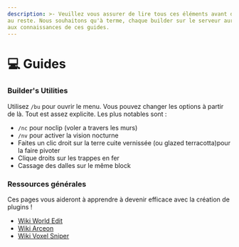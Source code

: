 ```yaml
---
description: >- Veuillez vous assurer de lire tous ces éléments avant de passer
au reste. Nous souhaitons qu'à terme, chaque builder sur le serveur aura accès
aux connaissances de ces guides.
---
```


# 💻 Guides

### Builder's Utilities

Utilisez `/bu` pour ouvrir le menu. Vous pouvez changer les options à partir de
là. Tout est assez explicite. Les plus notables sont :

* `/nc` pour noclip (voler a travers les murs)
* `/nv` pour activer la vision nocturne
* Faites un clic droit sur la terre cuite vernissée (ou glazed terracotta)pour
  la faire pivoter
* Clique droits sur les trappes en fer
* Cassage des dalles sur le même block

### Ressources générales
Ces pages vous aideront à apprendre à devenir efficace avec la création de
plugins !

- [Wiki World
  Edit](https://intellectualsites.github.io/fastasyncworldedit-documentation/)
- [Wiki Arceon](https://github.com/Brennian/Arceon/wiki)
- [Wiki Voxel
  Sniper](https://intellectualsites.github.io/fastasyncvoxelsniper-documentation)
